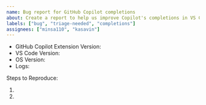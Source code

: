 ```yaml
---
name: Bug report for GitHub Copilot completions
about: Create a report to help us improve Copilot's completions in VS Code
labels: ["bug", "triage-needed", "completions"]
assignees: ["minsa110", "kasavin"]
---
```


<!-- Please search existing issues to avoid creating duplicates -->
<!-- Please attach logs to help us diagnose your issue -->

- GitHub Copilot Extension Version:
- VS Code Version:
- OS Version:
- Logs:

Steps to Reproduce:

1.
2.
